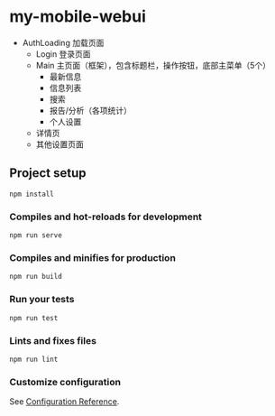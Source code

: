 # my-mobile-webui


- AuthLoading 加载页面
    + Login 登录页面
    + Main 主页面（框架），包含标题栏，操作按钮，底部主菜单（5个）
        - 最新信息
        - 信息列表
        - 搜索
        - 报告/分析（各项统计）
        - 个人设置
    + 详情页
    + 其他设置页面


## Project setup
```
npm install
```

### Compiles and hot-reloads for development
```
npm run serve
```

### Compiles and minifies for production
```
npm run build
```

### Run your tests
```
npm run test
```

### Lints and fixes files
```
npm run lint
```

### Customize configuration
See [Configuration Reference](https://cli.vuejs.org/config/).
